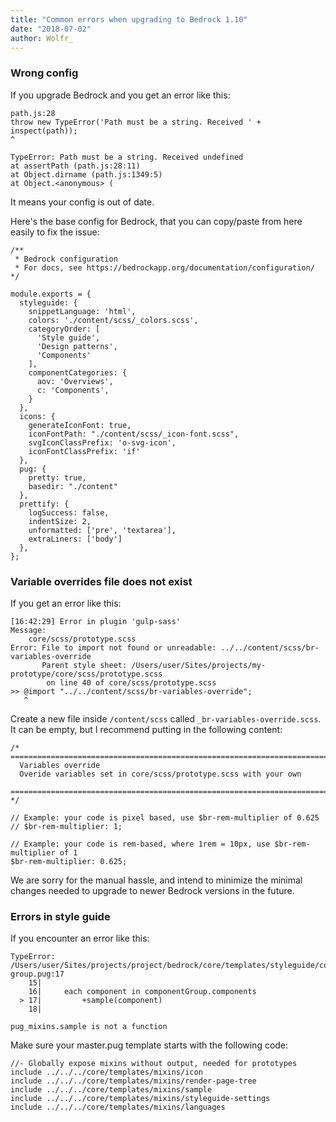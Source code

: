 ```yaml
---
title: "Common errors when upgrading to Bedrock 1.10"
date: "2018-07-02"
author: Wolfr_
---
```


### Wrong config

If you upgrade Bedrock and you get an error like this:

```
path.js:28
throw new TypeError('Path must be a string. Received ' + inspect(path));
^

TypeError: Path must be a string. Received undefined
at assertPath (path.js:28:11)
at Object.dirname (path.js:1349:5)
at Object.<anonymous> (
```

It means your config is out of date.

Here's the base config for Bedrock, that you can copy/paste from here easily to fix the issue:

```
/**
 * Bedrock configuration
 * For docs, see https://bedrockapp.org/documentation/configuration/
*/

module.exports = {
  styleguide: {
    snippetLanguage: 'html',
    colors: './content/scss/_colors.scss',
    categoryOrder: [
      'Style guide',
      'Design patterns',
      'Components'
    ],
    componentCategories: {
      aov: 'Overviews',
      c: 'Components',
    }
  },
  icons: {
    generateIconFont: true,
    iconFontPath: "./content/scss/_icon-font.scss",
    svgIconClassPrefix: 'o-svg-icon',
    iconFontClassPrefix: 'if'
  },
  pug: {
    pretty: true,
    basedir: "./content"
  },
  prettify: {
    logSuccess: false,
    indentSize: 2,
    unformatted: ['pre', 'textarea'],
    extraLiners: ['body']
  },
};
```

### Variable overrides file does not exist

If you get an error like this:

```
[16:42:29] Error in plugin 'gulp-sass'
Message:
    core/scss/prototype.scss
Error: File to import not found or unreadable: ../../content/scss/br-variables-override
       Parent style sheet: /Users/user/Sites/projects/my-prototype/core/scss/prototype.scss
        on line 40 of core/scss/prototype.scss
>> @import "../../content/scss/br-variables-override";
   ^
```

Create a new file inside `/content/scss` called `_br-variables-override.scss`. It can be empty, but I recommend putting in the following content:

```
/* ==========================================================================
  Variables override
  Overide variables set in core/scss/prototype.scss with your own
   ========================================================================== */

// Example: your code is pixel based, use $br-rem-multiplier of 0.625
// $br-rem-multiplier: 1;

// Example: your code is rem-based, where 1rem = 10px, use $br-rem-multiplier of 1
$br-rem-multiplier: 0.625;
```

We are sorry for the manual hassle, and intend to minimize the minimal changes needed to upgrade to newer Bedrock versions in the future.

### Errors in style guide

If you encounter an error like this:

```
TypeError: /Users/user/Sites/projects/project/bedrock/core/templates/styleguide/component-group.pug:17
    15| 
    16|     each component in componentGroup.components
  > 17|         +sample(component)
    18| 

pug_mixins.sample is not a function
```

Make sure your master.pug template starts with the following code:

```
//- Globally expose mixins without output, needed for prototypes
include ../../../core/templates/mixins/icon
include ../../../core/templates/mixins/render-page-tree
include ../../../core/templates/mixins/sample
include ../../../core/templates/mixins/styleguide-settings
include ../../../core/templates/mixins/languages
```
